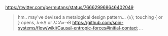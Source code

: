 https://twitter.com/permutans/status/766629968646402049

> hm‥ may've devised a metalogical design pattern… {`λ`}; touching { or } opens, λ⇒Δ or λ∷A»⇢B https://github.com/spin-systems/flow/wiki/Causal-entropic-forces#initial-contact …